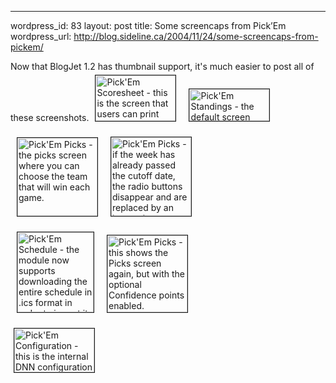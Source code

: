 --- 
wordpress_id: 83
layout: post
title: Some screencaps from Pick&#8217;Em
wordpress_url: http://blog.sideline.ca/2004/11/24/some-screencaps-from-pickem/

<p>Now that BlogJet 1.2 has thumbnail support, it's much easier to post all of these screenshots.<a href="http://my.aream.ca/blogs/images/Cropper_20Capture[2].png"><img height="73" alt="Pick'Em Scoresheet - this is the screen that users can print out and take home while watching the games." hspace="10" src="http://my.aream.ca/blogs/images/Cropper_20Capture[2]_small.jpg" width="128" vspace="5" border="1" /></a><a href="http://my.aream.ca/blogs/images/Cropper_20Capture[3].png"><img height="51" alt="Pick'Em Standings - the default screen that shows the standings in the current pool." hspace="10" src="http://my.aream.ca/blogs/images/Cropper_20Capture[3]_small.jpg" width="128" vspace="5" border="1" /></a></p><p><a href="http://my.aream.ca/blogs/images/Cropper_20Capture[4].png"><img height="125" alt="Pick'Em Picks - the picks screen where you can choose the team that will win each game." hspace="10" src="http://my.aream.ca/blogs/images/Cropper_20Capture[4]_small.jpg" width="128" vspace="5" border="1" /></a><a href="http://my.aream.ca/blogs/images/Cropper_20Capture[5].png"><img height="126" alt="Pick'Em Picks - if the week has already passed the cutoff date, the radio buttons disappear and are replaced by an image that indicates which team you chose.  I want to make this image smarter so that it shows at a glance which picks were correct and which weren't." hspace="10" src="http://my.aream.ca/blogs/images/Cropper_20Capture[5]_small.jpg" width="128" vspace="5" border="1" /></a></p><p><a href="http://my.aream.ca/blogs/images/Cropper_20Capture[6].png"><img height="128" alt="Pick'Em Schedule - the module now supports downloading the entire schedule in .ics format in order to import it into Outlook." hspace="10" src="http://my.aream.ca/blogs/images/Cropper_20Capture[6]_small.jpg" width="122" vspace="5" border="1" /></a><a href="http://my.aream.ca/blogs/images/Cropper_20Capture[7].png"><img height="123" alt="Pick'Em Picks - this shows the Picks screen again, but with the optional Confidence points enabled." hspace="10" src="http://my.aream.ca/blogs/images/Cropper_20Capture[7]_small.jpg" width="128" vspace="5" border="1" /></a></p><p><a href="http://my.aream.ca/blogs/images/Cropper_20Capture[8].png"><img height="70" alt="Pick'Em Configuration - this is the internal DNN configuration for the Pick'Em module." hspace="5" src="http://my.aream.ca/blogs/images/Cropper_20Capture[8]_small.jpg" width="128" vspace="5" border="1" /></a></p>
